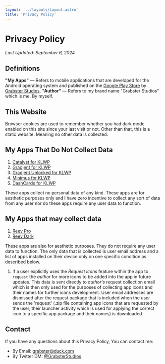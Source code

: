 ```yaml
---
layout: '../layouts/Layout.astro'
title: 'Privacy Policy'
---
```


# Privacy Policy

_Last Updated: September 6, 2024_

## Definitions

**"My Apps"** — Refers to mobile applications that are developed for the Android operating system and published on the [Google Play Store](https://play.google.com/store) by [Grabster Studios](https://play.google.com/store/apps/dev?id=5292302577722645992).
**"Author"** — Refers to my brand name "Grabster Studios" which is me. By myself.

## This Website

Browser cookies are used to remember whether you had dark mode enabled on this site since your last visit or not. Other than that, this is a static website. Meaning no other data is collected.

## My Apps That Do Not Collect Data

1. [Catalyst for KLWP](https://play.google.com/store/apps/details?id=catalyst.grabsterstudios)
2. [Gradjent for KLWP](https://play.google.com/store/apps/details?id=gradjent.grabsterstudios.pack)
3. [Gradjent Unlocked for KLWP](https://play.google.com/store/apps/details?id=gradjentunlocked.grabsterstudios.pack)
4. [Minimus for KLWP](https://play.google.com/store/apps/details?id=minimus.grabsterstudios.pack)
5. [DashCards for KLWP](https://play.google.com/store/apps/details?id=dashcards.grabsterstudios)

These apps collect no personal data of any kind. These apps are for aesthetic purposes only and I have zero incentive to collect any sort of data from any user nor do these apps require any user data to function.

## My Apps that may collect data

1. [Reev Pro](https://play.google.com/store/apps/details?id=com.reevpro.grabsterstudios)
2. [Reev Dark](https://play.google.com/store/apps/details?id=com.reevdark.grabsterstudios)

These apps are also for aesthetic purposes. They do not require any user data to function. The only data that is collected is user email address and a list of apps installed on their device only on one specific condition as described below.

1. If a user explicitly uses the _Request icons_ feature within the app to `request` the _author_ for more icons to be added into the app in future updates. This data is sent directly to _author's_ request collection email which is then only used for the purposes of collecting app icons and their names for further icons development. User email addresses are dismissed after the request package that is included when the user sends the 'request' (.zip file containing app icons that are requested by the user, their launcher activity which is used for applying the correct icon to a specific app package and their names) is downloaded.

## Contact

If you have any questions about this Privacy Policy, You can contact me:

* By Email: [grabster@duck.com](mailto:grabster@duck.com)
* By Twitter DM: [@GrabsterStudios](https://twitter.com/GrabsterStudios)
